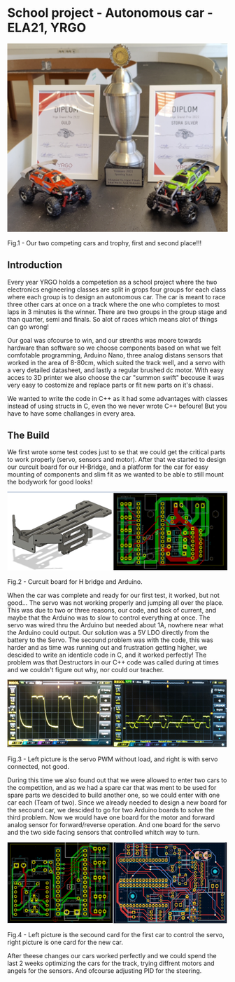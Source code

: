 # School project - Autonomous car - ELA21, YRGO

![alt text](https://github.com/onderest/Car-Project/blob/main/Fig1.png?raw=true)

Fig.1 - Our two competing cars and trophy, first and second place!!! 

## Introduction

Every year YRGO holds a competetion as a school project where the two electronics engineering classes are split in grops four groups for each class where each group is to design an autonomous car. The car is meant to race three other cars at once on a track where the one who completes to most laps in 3 minutes is the winner. There are two groups in the group stage and than quarter, semi and finals. So alot of races which means alot of things can go wrong!



Our goal was ofcourse to win, and our strenths was moore towards hardware than software so we choose components based on what we felt comfotable programming, Arduino Nano, three analog distans sensors that worked in the area of 8-80cm, which suited the track well, and a servo with a very detailed datasheet, and lastly a regular brushed dc motor.
With easy acces to 3D printer we also choose the car "summon swift" becouse it was very easy to costomize and replace parts or fit new parts on it's chassi.

We wanted to write the code in C++ as it had some advantages with classes instead of using structs in C, even tho we never wrote C++ befoure! But you have to have some challanges in every area. 


## The Build

We first wrote some test codes just to se that we could get the critical parts to work properly (servo, sensors and motor). After that we started to design our curcuit board for our H-Bridge, and a platform for the car for easy mounting of components and slim fit as we wanted to be able to still mount the bodywork for good looks!

![alt text](https://github.com/onderest/Car-Project/blob/main/Fig2.png?raw=true)

Fig.2 - Curcuit board for H bridge and Arduino.

When the car was complete and ready for our first test, it worked, but not good... The servo was not working properly and jumping all over the place. This was due to two or three reasons, our code, and lack of current, and maybe that the Arduino was to slow to control everything at once. The servo was wired thru the Arduino but needed about 1A, nowhere near what the Arduino could output. Our solution was a 5V LDO directly from the battery to the Servo. The secound problem was with the code, this was harder and as time was running out and frustration getting higher, we descided to write an identicle code in C, and it worked perfectly! The problem was that Destructors in our C++ code was called during at times and we couldn't figure out why, nor could our teacher.

![alt text](https://github.com/onderest/Car-Project/blob/main/Fig3.png?raw=true)

Fig.3 - Left picture is the servo PWM without load, and right is with servo connected, not good.

During this time we also found out that we were allowed to enter two cars to the competition, and as we had a spare car that was ment to be used for spare parts we descided to build another one, so we could enter with one car each (Team of two). 
Since we already needed to design a new board for the secound car, we descided to go for two Arduino boards to solve the third problem. 
Now we would have one board for the motor and forward analog sensor for forward/reverse operation. And one board for the servo and the two side facing sensors that controlled whitch way to turn.

![alt text](https://github.com/onderest/Car-Project/blob/main/Fig4.png?raw=true)

Fig.4 - Left picture is the secound card for the first car to control the servo, right picture is one card for the new car.

After theese changes our cars worked perfectly and we could spend the last 2 weeks optimizing the cars for the track, trying diffrent motors and angels for the sensors. And ofcourse adjusting PID for the steering.
